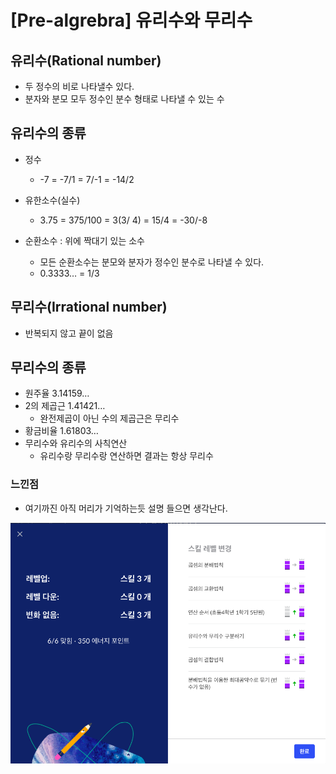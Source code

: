 # [Pre-algrebra] 유리수와 무리수

## 유리수(Rational number)
- 두 정수의 비로 나타낼수 있다.
- 분자와 분모 모두 정수인 분수 형태로 나타낼 수 있는 수

## 유리수의 종류
- 정수
  - -7 = -7/1 = 7/-1 = -14/2 

- 유한소수(실수)
  - 3.75 = 375/100 = 3(3/ 4) = 15/4 = -30/-8

- 순환소수 : 위에 짝대기 있는 소수
  - 모든 순환소수는 분모와 분자가 정수인 분수로 나타낼 수 있다. 
  - 0.3333… = 1/3 

## 무리수(Irrational number)
- 반복되지 않고 끝이 없음

## 무리수의 종류
- 원주율 3.14159…
- 2의 제곱근 1.41421…
  - 완전제곱이 아닌 수의 제곱근은 무리수
- 황금비율 1.61803…
- 무리수와 유리수의 사칙연산
  - 유리수랑 무리수랑 연산하면 결과는 항상 무리수

### 느낀점
- 여기까진 아직 머리가 기억하는듯 설명 들으면 생각난다.

![exam01](./img/exam01.png)